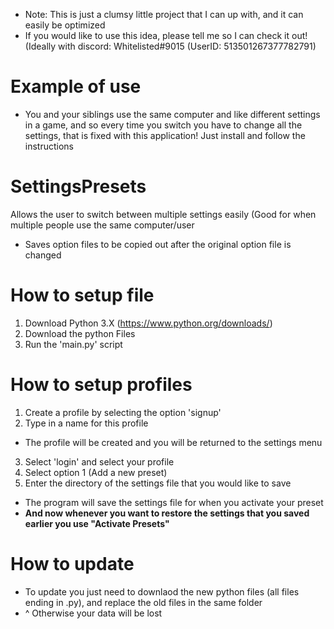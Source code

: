 * Note: This is just a clumsy little project that I can up with, and it can easily be optimized
* If you would like to use this idea, please tell me so I can check it out! (Ideally with discord: Whitelisted#9015 (UserID: 513501267377782791)

# Example of use
* You and your siblings use the same computer and like different settings in a game, and so every time you switch you have to change all the settings, that is fixed with this application! Just install and follow the instructions

# SettingsPresets
Allows the user to switch between multiple settings easily (Good for when multiple people use the same computer/user
* Saves option files to be copied out after the original option file is changed

# How to setup file
1) Download Python 3.X (https://www.python.org/downloads/)
2) Download the python Files
3) Run the 'main.py' script

# How to setup profiles
1) Create a profile by selecting the option 'signup'
2) Type in a name for this profile
* The profile will be created and you will be returned to the settings menu
3) Select 'login' and select your profile
4) Select option 1 (Add a new preset)
5) Enter the directory of the settings file that you would like to save
* The program will save the settings file for when you activate your preset
* **And now whenever you want to restore the settings that you saved earlier you use "Activate Presets"**

# How to update
* To update you just need to downlaod the new python files (all files ending in .py), and replace the old files in the same folder
* ^ Otherwise your data will be lost
